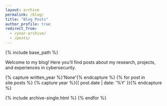 ```yaml
---
layout: archive
permalink: /blog/
title: "Blog Posts"
author_profile: true
redirect_from:
  - /year-archive/
  - /posts/
---
```


{% include base_path %}

Welcome to my blog! Here you'll find posts about my research, projects, and experiences in cybersecurity.

{% capture written_year %}'None'{% endcapture %}
{% for post in site.posts %}
  {% capture year %}{{ post.date | date: '%Y' }}{% endcapture %}
  <!-- {% if year != written_year %}
    < <h2 id="{{ year | slugify }}" class="archive__subtitle">{{ year }}</h2>
    {% capture written_year %}{{ year }}{% endcapture %}
  {% endif %} -->
  {% include archive-single.html %}
{% endfor %} 